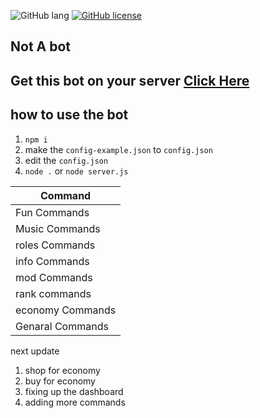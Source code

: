 
![GitHub lang](https://img.shields.io/github/languages/top/Duui3111/Discrd-bot?color=red&logo=JavaScript&style=for-the-badge)
[![GitHub license](https://img.shields.io/badge/license-MIT-blue.svg?style=for-the-badge)]()

## Not A bot
## Get this bot on your server [Click Here](https://discord.com/oauth2/authorize?client_id=735698663027900470&scope=bot&permissions=8)


## how to use the bot 
1. ``npm i``
2.  make the ``config-example.json`` to ``config.json`` 
3. edit the ``config.json``
4. ``node .`` or ``node server.js``

|      Command      |  
|-------------------|
|  Fun Commands     |
|  Music Commands   |          
|  roles Commands   |          
|  info Commands    |
|  mod Commands     | 
|  rank commands    |
| economy Commands  |         
| Genaral Commands  |                       

next update 
1. shop for economy
2. buy for economy
3. fixing up the dashboard 
4. adding more commands 
                                                   
